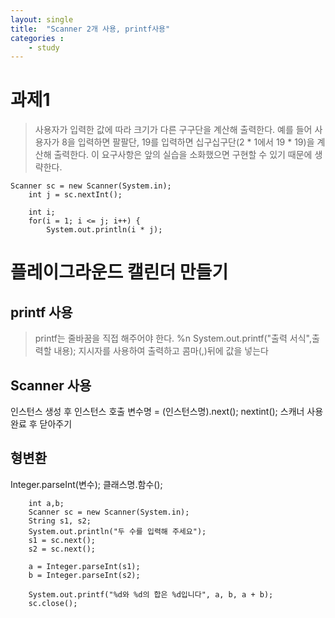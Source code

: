 ```yaml
---
layout: single
title:  "Scanner 2개 사용, printf사용"
categories : 
    - study
---
```


# 과제1

  > 사용자가 입력한 값에 따라 크기가 다른 구구단을 계산해 출력한다.
  > 예를 들어 사용자가 8을 입력하면 팔팔단, 19를 입력하면 십구십구단(2 * 1에서 19 * 19)을 계산해 출력한다.
  > 이 요구사항은 앞의 실습을 소화했으면 구현할 수 있기 때문에 생략한다.
  
  	Scanner sc = new Scanner(System.in);
		int j = sc.nextInt();

		int i;
		for(i = 1; i <= j; i++) {
			System.out.println(i * j);
      
# 플레이그라운드 캘린더 만들기
  ## printf 사용
  >printf는 줄바꿈을 직접 해주어야 한다. %n
  >System.out.printf("출력 서식",출력할 내용); 지시자를 사용하여 출력하고 콤마(,)뒤에 값을 넣는다
  
  ## Scanner 사용
  인스턴스 생성 후
  인스턴스 호출 
  변수명 = (인스턴스명).next(); nextint();
  스캐너 사용 완료 후 닫아주기
  
  ## 형변환
  Integer.parseInt(변수);
  클래스명.함수();
  
  		int	a,b;
		Scanner sc = new Scanner(System.in);
		String s1, s2;
		System.out.println("두 수를 입력해 주세요");
		s1 = sc.next();
		s2 = sc.next();
		
		a = Integer.parseInt(s1);
		b = Integer.parseInt(s2);
		
		System.out.printf("%d와 %d의 합은 %d입니다", a, b, a + b);
		sc.close();
